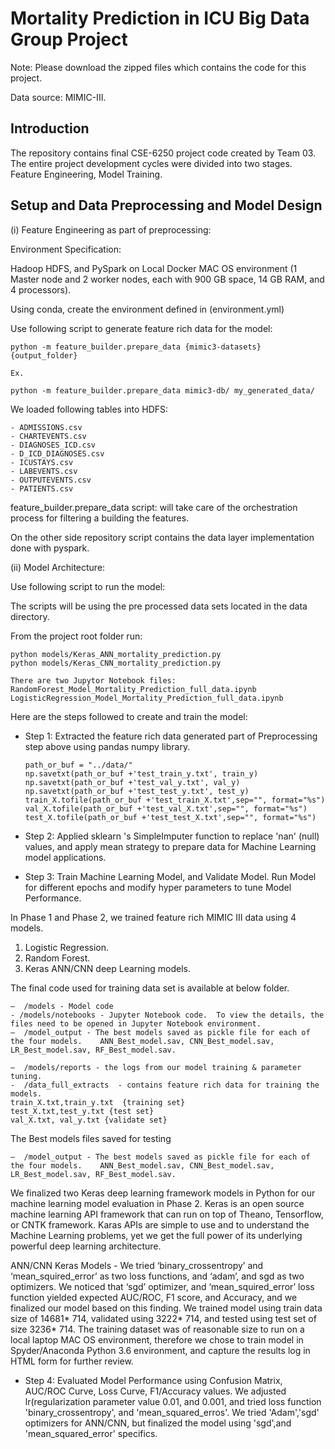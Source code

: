 # Mortality Prediction in ICU Big Data Group Project

Note: Please download the zipped files which contains the code for this project. 

Data source: MIMIC-III.

## Introduction

The repository contains final CSE-6250 project code created by Team 03.  The entire project development cycles were divided into two stages. Feature Engineering, Model Training.

## Setup and Data Preprocessing and Model Design


(i)  Feature Engineering as part of preprocessing:

Environment Specification:

Hadoop HDFS, and PySpark on Local Docker MAC OS environment (1 Master node and 2 worker nodes, each with 900 GB space, 14 GB RAM, and 4 processors).

Using conda, create the environment defined in (environment.yml) 

Use following script to generate feature rich data for the model:

```
python -m feature_builder.prepare_data {mimic3-datasets} {output_folder}

Ex. 

python -m feature_builder.prepare_data mimic3-db/ my_generated_data/
```


We loaded following tables into HDFS:

	- ADMISSIONS.csv
	- CHARTEVENTS.csv
	- DIAGNOSES_ICD.csv
	- D_ICD_DIAGNOSES.csv
	- ICUSTAYS.csv
	- LABEVENTS.csv
	- OUTPUTEVENTS.csv
	- PATIENTS.csv

feature_builder.prepare_data script: will take care of the orchestration process for filtering a building the features.

On the other side repository script contains the data layer implementation done with pyspark. 


(ii) Model Architecture:

Use following script to run the model:

The scripts will be using the pre processed data sets located in the data directory.

From the project root folder run:
```
python models/Keras_ANN_mortality_prediction.py
python models/Keras_CNN_mortality_prediction.py

There are two Jupytor Notebook files:
RandomForest_Model_Mortality_Prediction_full_data.ipynb
LogisticRegression_Model_Mortality_Prediction_full_data.ipynb
```

Here are the steps followed to create and train the model:
- Step 1:
  Extracted the feature rich data generated part of Preprocessing step above using pandas numpy library.

    ```
    path_or_buf = "../data/"    
    np.savetxt(path_or_buf +'test_train_y.txt', train_y)  
    np.savetxt(path_or_buf +'test_val_y.txt', val_y)    
    np.savetxt(path_or_buf +'test_test_y.txt', test_y) 
    train_X.tofile(path_or_buf +'test_train_X.txt',sep="", format="%s")   
    val_X.tofile(path_or_buf +'test_val_X.txt',sep="", format="%s")    
    test_X.tofile(path_or_buf +'test_test_X.txt',sep="", format="%s")
    ```


- Step 2:
Applied sklearn 's SimpleImputer function to replace 'nan' (null) values, and apply mean strategy to prepare data for Machine Learning model applications.

- Step 3:
Train Machine Learning Model, and Validate Model. Run Model for different epochs and modify hyper parameters to tune Model Performance.  

In Phase 1 and Phase 2, we trained feature rich MIMIC III data using 4 models.
1. Logistic Regression.
2. Random Forest. 
3. Keras ANN/CNN deep Learning models. 

The final code used for training data set is available at below folder.

```
—  /models - Model code
- /models/notebooks - Jupyter Notebook code.  To view the details, the files need to be opened in Jupyter Notebook environment. 
—  /model_output - The best models saved as pickle file for each of the four models.    ANN_Best_model.sav, CNN_Best_model.sav, LR_Best_model.sav, RF_Best_model.sav.

—  /models/reports - the logs from our model training & parameter tuning.
-  /data_full_extracts  - contains feature rich data for training the models.  
train_X.txt,train_y.txt  {training set}
test_X.txt,test_y.txt {test set}
val_X.txt, val_y.txt {validate set}
```

 The Best models files saved for testing

```
—  /model_output - The best models saved as pickle file for each of the four models.    ANN_Best_model.sav, CNN_Best_model.sav, LR_Best_model.sav, RF_Best_model.sav.

```



We finalized two Keras deep learning  framework models in Python for our machine learning model evaluation in Phase 2.  Keras is an open source machine learning API framework that can run on top of Theano, Tensorflow, or CNTK framework. Karas APIs are simple to use and to understand the Machine Learning problems, yet we get the full power of its underlying powerful deep learning architecture.  


ANN/CNN Keras Models -  We tried ‘binary_crossentropy’ and ‘mean_squired_error’ as two loss functions, and ‘adam’, and sgd as two optimizers. We noticed that ‘sgd’ optimizer, and ‘mean_squired_error’ loss function yielded expected AUC/ROC, F1 score, and Accuracy, and we finalized our model based on this finding. We trained model  using train data size of 14681* 714, validated using 3222* 714, and tested using test set of size 3236* 714. The training dataset was of reasonable size to run on a local laptop MAC OS environment, therefore we chose to train model in Spyder/Anaconda Python 3.6 environment, and capture the results log in HTML form for further review. 

- Step 4:
Evaluated Model Performance using Confusion Matrix, AUC/ROC Curve, Loss Curve, F1/Accuracy values.  We adjusted lr(regularization parameter value 0.01, and 0.001, and tried loss function 'binary_crossentropy', and 'mean_squared_erros'.  We tried 'Adam','sgd' optimizers for ANN/CNN, but finalized the model using 'sgd',and 'mean_squared_error' specifics.
